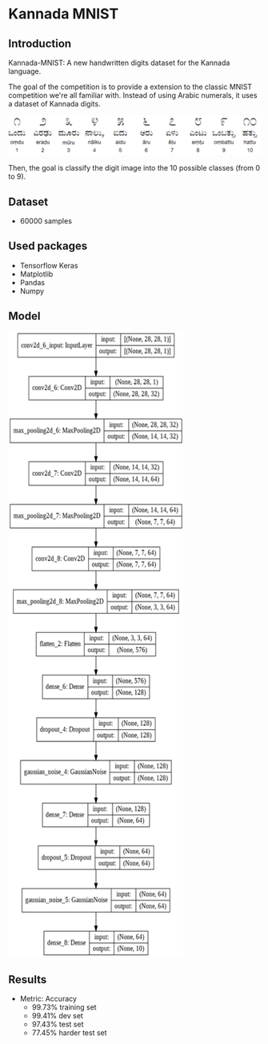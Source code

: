 # Kannada MNIST

## Introduction

Kannada-MNIST: A new handwritten digits dataset for the Kannada language.

The goal of the competition is to provide a extension to the classic MNIST competition we're all familiar with. Instead of using Arabic numerals, it uses a dataset of Kannada digits.

<img src="images/kannada_digits.png" alt="Kannada Digits">

Then, the goal is classify the digit image into the 10 possible classes (from 0 to 9).

## Dataset

- 60000 samples

## Used packages

- Tensorflow Keras
- Matplotlib
- Pandas
- Numpy

## Model

<img src="images/model_plot.png" alt="Model Plot" width="350" height="1250">

## Results

* Metric: Accuracy
	* 99.73% training set
	* 99.41% dev set
	* 97.43% test set
	* 77.45% harder test set
